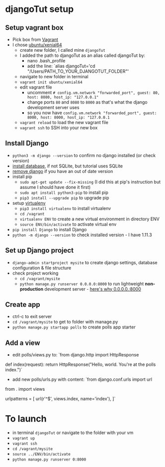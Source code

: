 # djangoTut setup

## Setup vagrant box
- Pick box from [Vagrant](https://app.vagrantup.com/boxes/)
- I chose [ubuntu/xenial64](https://app.vagrantup.com/ubuntu/boxes/xenial64)
  - create new folder, I called mine `djangoTut`
  - I added the path to djangoTut as an alias called djangoTut by:
    - nano .bash_profile
    - add the line: `alias djangoTut='cd "/Users/PATH_TO_YOUR_DJANGOTUT_FOLDER"'
  - navigate to new folder in terminal
  - `vagrant init ubuntu/xenial64`
  - edit vagrant file
    - uncomment `# config.vm.network "forwarded_port", guest: 80, host: 8080, host_ip: "127.0.0.1"
`
    - change ports `80` and `8080` to `8000` as that's what the django development server uses
    - so you now have `config.vm.network "forwarded_port", guest: 8000, host: 8000, host_ip: "127.0.0.1`
  - `vagrant reload` to load the new vagrant file
  - `vagrant ssh` to SSH into your new box
  
## Install Django
- `python3 -m django --version` to confirm no django installed (or check version)
- [install database](https://docs.djangoproject.com/en/1.11/topics/install/#database-installation), if not SQLite, but tutorial uses SQLite
- [remove django](https://docs.djangoproject.com/en/1.11/topics/install/#removing-old-versions-of-django) if you have an out of date version
- install pip
  - `sudo apt-get update --fix-missing` (I did this at pip's instruction but assume I should have done it first)
  - `sudo apt install python3-pip` to install pip
  - `pip3 install --upgrade pip` to upgrade pip
- setup [virtualenv](https://virtualenv.pypa.io/en/stable/)
  - `pip3 install virtualenv` to install virtualenv
  - `cd /vagrant`
  - `virtualenv ENV` to create a new virtual environment in directory ENV
  - `source ENV/bin/activate` to activate virtual env
- `pip install Django` to install Django
- `python -m django --version` to check installed version - I have 1.11.3
  
## Set up Django project
- `django-admin startproject mysite` to create django settings, database configuration & file structure
- check project working
  - `cd /vagrant/mysite`
  - `python manage.py runserver 0.0.0.0:8000` to run lightweight **non-production** development server - [here's why 0.0.0.0.:8000](https://stackoverflow.com/questions/33129651/access-web-server-on-virtualbox-vagrant-machine-from-host-browser)
  
## Create app
- ctrl-c to exit server
- `cd /vagrant/mysite` to get to folder with manage.py
- `python manage.py startapp polls` to create polls app starter

## Add a view
- edit polls/views.py to: 
`from django.http import HttpResponse


def index(request):
    return HttpResponse("Hello, world. You're at the polls index.")`
- add new polls/urls.py with content: `from django.conf.urls import url

from . import views

urlpatterns = [
    url(r'^$', views.index, name='index'),
]`  





# To launch
- in terminal `djangoTut` or navigate to the folder with your vm
- `vagrant up`
- `vagrant ssh`
- `cd /vagrant/mysite`
- `source ../ENV/bin/activate`
- `python manage.py runserver 0:8000`